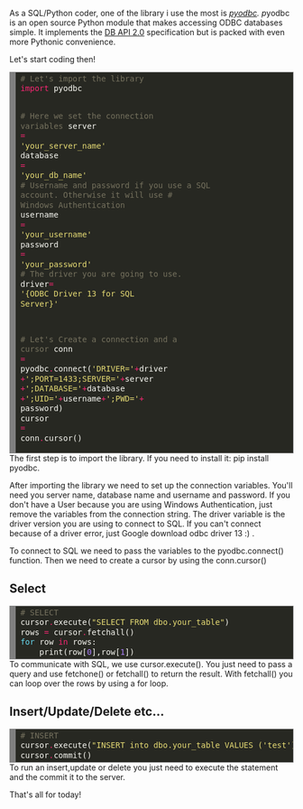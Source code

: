 <html><body><p>As a SQL/Python coder, one of the library i use the most is <em><a href="https://github.com/mkleehammer/pyodbc/wiki">pyodbc</a>.
</em><i>p</i>yodbc is an open source Python module that makes accessing ODBC databases simple. It implements the <a href="https://www.python.org/dev/peps/pep-0249">DB API 2.0</a> specification but is packed with even more Pythonic convenience.

Let's start coding then!
</p><pre style="background:#272822;overflow:auto;width:auto;border:solid gray;border-width:.1em .1em .1em .8em;padding:.2em .6em;margin:0;line-height:125%;"><span style="color:#75715e;"># Let's import the library</span>
<span style="color:#f92672;">import</span> <span style="color:#f8f8f2;">pyodbc</span>

<span style="color:#75715e;"># Here we set the connection variables</span>
<span style="color:#f8f8f2;">server</span> <span style="color:#f92672;">=</span> <span style="color:#e6db74;">'your_server_name'</span>
<span style="color:#f8f8f2;">database</span> <span style="color:#f92672;">=</span> <span style="color:#e6db74;">'your_db_name'</span>
<span style="color:#75715e;"># Username and password if you use a SQL account. Otherwise it will use</span>
<span style="color:#75715e;"># Windows Authentication</span>
<span style="color:#f8f8f2;">username</span> <span style="color:#f92672;">=</span> <span style="color:#e6db74;">'your_username'</span>
<span style="color:#f8f8f2;">password</span> <span style="color:#f92672;">=</span> <span style="color:#e6db74;">'your_password'</span>
<span style="color:#75715e;"># The driver you are going to use.</span>
<span style="color:#f8f8f2;">driver</span><span style="color:#f92672;">=</span> <span style="color:#e6db74;">'{ODBC Driver 13 for SQL Server}'</span>

<span style="color:#75715e;"># Let's Create a connection and a cursor</span>
<span style="color:#f8f8f2;">conn</span> <span style="color:#f92672;">=</span> <span style="color:#f8f8f2;">pyodbc</span><span style="color:#f92672;">.</span><span style="color:#f8f8f2;">connect(</span><span style="color:#e6db74;">'DRIVER='</span><span style="color:#f92672;">+</span><span style="color:#f8f8f2;">driver</span>
                      <span style="color:#f92672;">+</span><span style="color:#e6db74;">';PORT=1433;SERVER='</span><span style="color:#f92672;">+</span><span style="color:#f8f8f2;">server</span>
                      <span style="color:#f92672;">+</span><span style="color:#e6db74;">';DATABASE='</span><span style="color:#f92672;">+</span><span style="color:#f8f8f2;">database</span>
                      <span style="color:#f92672;">+</span><span style="color:#e6db74;">';UID='</span><span style="color:#f92672;">+</span><span style="color:#f8f8f2;">username</span><span style="color:#f92672;">+</span><span style="color:#e6db74;">';PWD='</span><span style="color:#f92672;">+</span> <span style="color:#f8f8f2;">password)</span>
<span style="color:#f8f8f2;">cursor</span> <span style="color:#f92672;">=</span> <span style="color:#f8f8f2;">conn</span><span style="color:#f92672;">.</span><span style="color:#f8f8f2;">cursor()</span>
</pre>
The first step is to import the library. If you need to install it: pip install pyodbc.

After importing the library we need to set up the connection variables.
You'll need you server name, database name and username and password. If you don't have a User because you are using Windows Authentication, just remove the variables from the connection string.
The driver variable is the driver version you are using to connect to SQL. If you can't connect because of a driver error, just Google download odbc driver 13 :) .

To connect to SQL we need to pass the variables to the pyodbc.connect() function.
Then we need to create a cursor by using the conn.cursor()
<h2>Select</h2>
<pre style="background:#272822;overflow:auto;width:auto;border:solid gray;border-width:.1em .1em .1em .8em;padding:.2em .6em;margin:0;line-height:125%;"><span style="color:#75715e;"># SELECT</span>
<span style="color:#f8f8f2;">cursor</span><span style="color:#f92672;">.</span><span style="color:#f8f8f2;">execute(</span><span style="color:#e6db74;">"SELECT FROM dbo.your_table"</span><span style="color:#f8f8f2;">)</span>
<span style="color:#f8f8f2;">rows</span> <span style="color:#f92672;">=</span> <span style="color:#f8f8f2;">cursor</span><span style="color:#f92672;">.</span><span style="color:#f8f8f2;">fetchall()</span>
<span style="color:#66d9ef;">for</span> <span style="color:#f8f8f2;">row</span> <span style="color:#f92672;">in</span> <span style="color:#f8f8f2;">rows:</span>
    <span style="color:#f8f8f2;">print(row[</span><span style="color:#ae81ff;">0</span><span style="color:#f8f8f2;">],row[</span><span style="color:#ae81ff;">1</span><span style="color:#f8f8f2;">])</span>
</pre>
To communicate with SQL, we use cursor.execute(). You just need to pass a query and use fetchone() or fetchall() to return the result.
With fetchall() you can loop over the rows by using a for loop.
<h2>Insert/Update/Delete etc...</h2>
<pre style="background:#272822;overflow:auto;width:auto;border:solid gray;border-width:.1em .1em .1em .8em;padding:.2em .6em;margin:0;line-height:125%;"><span style="color:#75715e;"># INSERT</span>
<span style="color:#f8f8f2;">cursor</span><span style="color:#f92672;">.</span><span style="color:#f8f8f2;">execute(</span><span style="color:#e6db74;">"INSERT into dbo.your_table VALUES ('test')"</span><span style="color:#f8f8f2;">)</span>
<span style="color:#f8f8f2;">cursor</span><span style="color:#f92672;">.</span><span style="color:#f8f8f2;">commit()</span>
</pre>
To run an insert,update or delete you just need to execute the statement and the commit it to the server.

That's all for today!</body></html>